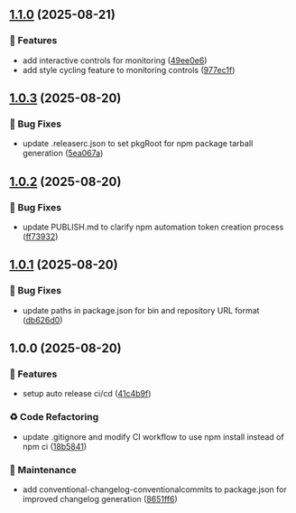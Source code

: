 ## [1.1.0](https://github.com/giovannymassuia/terminal-graph/compare/v1.0.3...v1.1.0) (2025-08-21)


### 🚀 Features

* add interactive controls for monitoring ([49ee0e6](https://github.com/giovannymassuia/terminal-graph/commit/49ee0e61917be34ed82cfc54bce8b61812502c03))
* add style cycling feature to monitoring controls ([977ec1f](https://github.com/giovannymassuia/terminal-graph/commit/977ec1f26698cc50a66986a75eb2fca2d4804684))

## [1.0.3](https://github.com/giovannymassuia/terminal-graph/compare/v1.0.2...v1.0.3) (2025-08-20)


### 🐛 Bug Fixes

* update .releaserc.json to set pkgRoot for npm package tarball generation ([5ea067a](https://github.com/giovannymassuia/terminal-graph/commit/5ea067a9d927b868e7b1904676e5d48daf1db008))

## [1.0.2](https://github.com/giovannymassuia/terminal-graph/compare/v1.0.1...v1.0.2) (2025-08-20)


### 🐛 Bug Fixes

* update PUBLISH.md to clarify npm automation token creation process ([ff73932](https://github.com/giovannymassuia/terminal-graph/commit/ff7393226e7c0695ddbd2b39a63919652777609e))

## [1.0.1](https://github.com/giovannymassuia/terminal-graph/compare/v1.0.0...v1.0.1) (2025-08-20)


### 🐛 Bug Fixes

* update paths in package.json for bin and repository URL format ([db626d0](https://github.com/giovannymassuia/terminal-graph/commit/db626d0951fd1c77ed154929f2c55386550efbc3))

## 1.0.0 (2025-08-20)


### 🚀 Features

* setup auto release ci/cd ([41c4b9f](https://github.com/giovannymassuia/terminal-graph/commit/41c4b9fe344204af91896213d03825a2e8d4d99b))


### ♻️ Code Refactoring

* update .gitignore and modify CI workflow to use npm install instead of npm ci ([18b5841](https://github.com/giovannymassuia/terminal-graph/commit/18b5841c88816ed0758e8881404571dce730882a))


### 🔧 Maintenance

* add conventional-changelog-conventionalcommits to package.json for improved changelog generation ([8651ff6](https://github.com/giovannymassuia/terminal-graph/commit/8651ff606e006e51dcf7435a42dc8201ef37f3b1))
